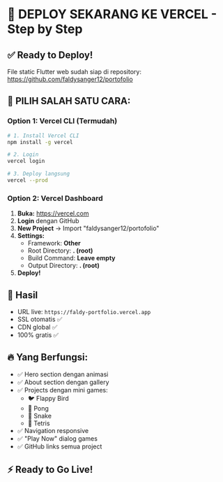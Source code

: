 # 🎯 DEPLOY SEKARANG KE VERCEL - Step by Step

## ✅ Ready to Deploy!
File static Flutter web sudah siap di repository: https://github.com/faldysanger12/portofolio

## 🚀 PILIH SALAH SATU CARA:

### Option 1: Vercel CLI (Termudah)
```bash
# 1. Install Vercel CLI
npm install -g vercel

# 2. Login
vercel login

# 3. Deploy langsung
vercel --prod
```

### Option 2: Vercel Dashboard
1. **Buka:** https://vercel.com
2. **Login** dengan GitHub
3. **New Project** → Import "faldysanger12/portofolio"
4. **Settings:**
   - Framework: **Other**
   - Root Directory: **. (root)**
   - Build Command: **Leave empty**
   - Output Directory: **. (root)**
5. **Deploy!**

## 🎉 Hasil
- URL live: `https://faldy-portfolio.vercel.app`
- SSL otomatis ✅
- CDN global ✅
- 100% gratis ✅

## 🔥 Yang Berfungsi:
- ✅ Hero section dengan animasi
- ✅ About section dengan gallery
- ✅ Projects dengan mini games:
  - 🐦 Flappy Bird
  - 🏓 Pong
  - 🐍 Snake
  - 🧩 Tetris
- ✅ Navigation responsive
- ✅ "Play Now" dialog games
- ✅ GitHub links semua project

## ⚡ Ready to Go Live!
